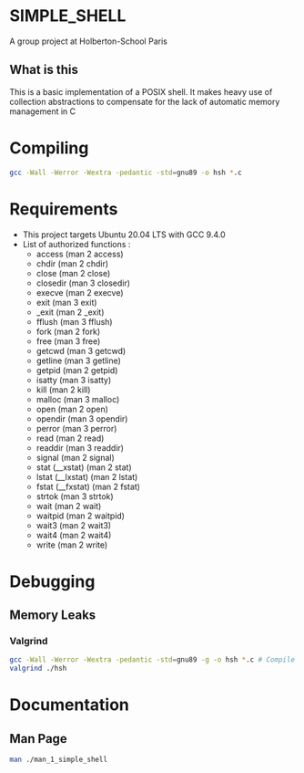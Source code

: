 # SIMPLE_SHELL

A group project at Holberton-School Paris

## What is this

This is a basic implementation of a POSIX shell.
It makes heavy use of collection abstractions to compensate for the lack of automatic memory management in C


# Compiling

```sh
gcc -Wall -Werror -Wextra -pedantic -std=gnu89 -o hsh *.c
```

# Requirements

* This project targets Ubuntu 20.04 LTS with GCC 9.4.0
* List of authorized functions :
	* access (man 2 access)
	* chdir (man 2 chdir)
	* close (man 2 close)
	* closedir (man 3 closedir)
	* execve (man 2 execve)
	* exit (man 3 exit)
	* _exit (man 2 _exit)
	* fflush (man 3 fflush)
	* fork (man 2 fork)
	* free (man 3 free)
	* getcwd (man 3 getcwd)
	* getline (man 3 getline)
	* getpid (man 2 getpid)
	* isatty (man 3 isatty)
	* kill (man 2 kill)
	* malloc (man 3 malloc)
	* open (man 2 open)
	* opendir (man 3 opendir)
	* perror (man 3 perror)
	* read (man 2 read)
	* readdir (man 3 readdir)
	* signal (man 2 signal)
	* stat (__xstat) (man 2 stat)
	* lstat (__lxstat) (man 2 lstat)
	* fstat (__fxstat) (man 2 fstat)
	* strtok (man 3 strtok)
	* wait (man 2 wait)
	* waitpid (man 2 waitpid)
	* wait3 (man 2 wait3)
	* wait4 (man 2 wait4)
	* write (man 2 write)

# Debugging

## Memory Leaks

### Valgrind

```sh
gcc -Wall -Werror -Wextra -pedantic -std=gnu89 -g -o hsh *.c # Compile with -g
valgrind ./hsh
```

# Documentation

## Man Page

```sh
man ./man_1_simple_shell
```
